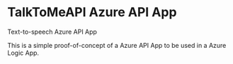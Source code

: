 # TalkToMeAPI Azure API App
Text-to-speech Azure API App

This is a simple proof-of-concept of a Azure API App to be used in a Azure Logic App.
